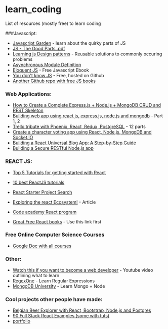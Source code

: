 # learn_coding
List of resources (mostly free) to learn coding



###Javascript:
* [Javascript Garden](http://bonsaiden.github.io/JavaScript-Garden/) - learn about the quirky parts of JS
* [JS - The Good Parts .pdf](http://bdcampbell.net/javascript/book/javascript_the_good_parts.pdf)
* [Learning js Design patterns](https://addyosmani.com/resources/essentialjsdesignpatterns/book/) - Reusable solutions to commonly occuring problems
* [Asynchronous Module Definition](http://requirejs.org/docs/api.html)
* [Eloquent JS](http://eloquentjavascript.net/) - Free Javascript Ebook
* [You don't know JS](https://github.com/getify/You-Dont-Know-JS) - Free, hosted on Github
* [Another Github repo with free JS books](https://github.com/vhf/free-programming-books/blob/master/free-programming-books.md#javascript)

### Web Applications:
* [How to Create a Complete Express.js + Node.js + MongoDB CRUD and REST Skeleton](https://www.airpair.com/javascript/complete-expressjs-nodejs-mongodb-crud-skeleton)
* [Building web app using react.js, express.js, node.js and mongodb](http://www.codeproject.com/Articles/1067725/Part-Building-web-app-using-react-js-express-js) - Part 1, 2
* [Trello tribute with Phoenix, React, Redux, PostgreSQL](http://codeloveandboards.com/blog/2016/01/04/trello-tribute-with-phoenix-and-react-pt-1/) - 12 parts
* [Create a character voting app using React, Node.js, MongoDB and Socket.IO](http://sahatyalkabov.com/create-a-character-voting-app-using-react-nodejs-mongodb-and-socketio/)
* [Building a React Universal Blog App: A Step-by-Step Guide](https://www.sitepoint.com/building-a-react-universal-blog-app-a-step-by-step-guide/)
* [Building a Secure RESTful Node.js app](http://thejackalofjavascript.com/architecting-a-restful-node-js-app/)

### REACT JS:
* [Top 5 Tutorials for getting started with React](http://andrewhfarmer.com/getting-started-tutorials/)
* [10 best ReactJS tutorials](http://noeticforce.com/best-reactjs-tutorials-with-examples)
* [React Starter Project Search](http://andrewhfarmer.com/starter-project/)
* [Exploring the react Ecosystem!](https://www.toptal.com/react/navigating-the-react-ecosystem) - Article
* [Code academy React program](HTTPS://www.codeacademy.com)

* [Great Free React books](https://github.com/vhf/free-programming-books/blob/master/javascript-frameworks-resources.md) - Use this link first



### Free Online Computer Science Courses
* [Google Doc with all courses](https://docs.google.com/spreadsheets/d/1BD8BJJUNaX63m2QmySWMGDp71nx4W4MyyiIBlfMoN3Q/htmlview?sle=true#)

### Other:
* [Watch this if you want to become a web developer](https://www.youtube.com/watch?v=pB0WvcxTbCA) - Youtube video outlining what to learn
* [RegexOne](http://regexone.com/) - Learn Regular Expressions
* [MongoDB University](https://university.mongodb.com/courses/catalog) - Learn Mongo + Node

### Cool projects other people have made:
* [Belgian Beer Explorer with React, Bootstrap, Node.js and Postgres](http://coenraets.org/blog/2015/01/belgian-beer-explorer-with-react-bootstrap-node-js-and-postgres/)
* [90 Full Stack React Examples (some with tuts)](https://react.rocks/tag/FullStack?show=40)
* [portfolio](https://github.com/mattwilliams85/mattwilliams85.github.io)
